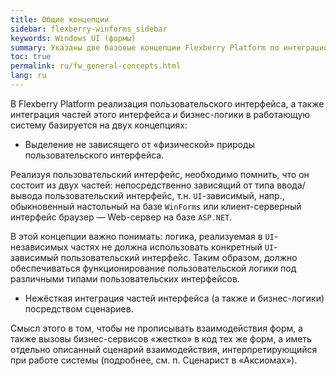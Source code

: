 ```yaml
---
title: Общие концепции
sidebar: flexberry-winforms_sidebar
keywords: Windows UI (формы)
summary: Указаны две базовые концепции Flexberry Platform по интеграции частей пользовательского интерфейса и бизнес-логики в работающую систему
toc: true
permalink: ru/fw_general-concepts.html
lang: ru
---
```


В Flexberry Platform реализация пользовательского интерфейса, а также интеграция частей этого интерфейса и бизнес-логики в работающую систему базируется на двух концепциях:

* Выделение не зависящего от «физической» природы пользовательского интерфейса.

Реализуя пользовательский интерфейс, необходимо помнить, что он состоит из двух частей: непосредственно зависящий от типа ввода/вывода пользовательский интерфейс, т.н. `UI`-зависимый, напр., обыкновенный настольный на базе `WinForms` или клиент-серверный интерфейс браузер — Web-сервер на базе `ASP.NET`.

В этой концепции важно понимать: логика, реализуемая в `UI`-независимых частях не должна использовать конкретный `UI`-зависимый пользовательский интерфейс. Таким образом, должно обеспечиваться функционирование пользовательской логики под различными типами пользовательских интерфейсов.

* Нежёсткая интеграция частей интерфейса (а также и бизнес-логики) посредством сценариев.

Смысл этого в том, чтобы не прописывать взаимодействия форм, а также вызовы бизнес-сервисов «жестко» в код тех же форм, а иметь отдельно описанный сценарий взаимодействия, интерпретирующийся при работе системы (подробнее, см. п. Сценарист в «Аксиомах»).
